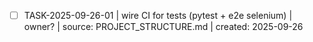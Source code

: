 - [ ] TASK-2025-09-26-01 | wire CI for tests (pytest + e2e selenium) | owner? | source: PROJECT_STRUCTURE.md | created: 2025-09-26
